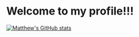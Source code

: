 # Welcome to my profile!!!

[![Matthew's GitHub stats](https://github-readme-stats.vercel.app/api?username=Programbeginner2120&show_icons=true&theme=tokyonight)](https://github.com/Programbeginner2120/github-readme-stats)

<!-- [![Top Langs](https://github-readme-stats.vercel.app/api/top-langs/?username=Programbeginner2120&show_icons=true&theme=tokyonight)](https://github.com/Programbeginner2120/github-readme-stats) -->


<!--
**Programbeginner2120/Programbeginner2120** is a ✨ _special_ ✨ repository because its `README.md` (this file) appears on your GitHub profile.

Here are some ideas to get you started:

- 🔭 I’m currently working on ...
- 🌱 I’m currently learning ...
- 👯 I’m looking to collaborate on ...
- 🤔 I’m looking for help with ...
- 💬 Ask me about ...
- 📫 How to reach me: ...
- 😄 Pronouns: ...
- ⚡ Fun fact: ...
-->
